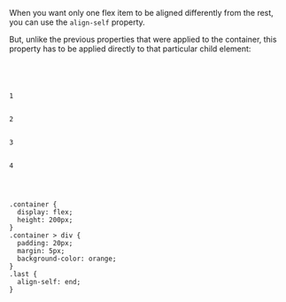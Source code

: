 When you want only one
flex item to be aligned
differently from the rest,
you can use the `align-self` property.

But, unlike the previous properties
that were applied to the container,
this property has to be applied
directly to that particular child element:

<Editor lang="css">
<code>
<panel lang="html">
<div class="container">
  <div>1</div>
  <div>2</div>
  <div>3</div>
  <div class="last">4</div>
</div>
</panel>
<panel lang="css">
.container {
  display: flex;
  height: 200px;
}
.container > div {
  padding: 20px;
  margin: 5px;
  background-color: orange;
}
.last {
  align-self: end;
}
</panel>
</code>
</Editor>